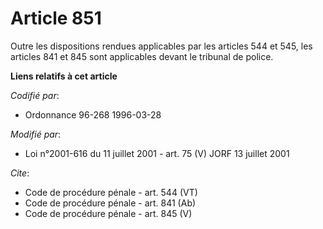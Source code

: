 # Article 851

Outre les dispositions rendues applicables par les articles 544 et 545, les articles 841 et 845 sont applicables devant le
tribunal de police.

**Liens relatifs à cet article**

_Codifié par_:

  - Ordonnance 96-268 1996-03-28

_Modifié par_:

  - Loi n°2001-616 du 11 juillet 2001 - art. 75 (V) JORF 13 juillet 2001

_Cite_:

  - Code de procédure pénale - art. 544 (VT)
  - Code de procédure pénale - art. 841 (Ab)
  - Code de procédure pénale - art. 845 (V)
